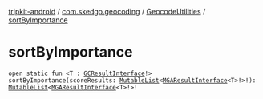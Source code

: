 [tripkit-android](../../index.md) / [com.skedgo.geocoding](../index.md) / [GeocodeUtilities](index.md) / [sortByImportance](./sort-by-importance.md)

# sortByImportance

`open static fun <T : `[`GCResultInterface`](../../com.skedgo.geocoding.agregator/-g-c-result-interface/index.md)`!> sortByImportance(scoreResults: `[`MutableList`](https://kotlinlang.org/api/latest/jvm/stdlib/kotlin.collections/-mutable-list/index.html)`<`[`MGAResultInterface`](../../com.skedgo.geocoding.agregator/-m-g-a-result-interface/index.md)`<T>!>!): `[`MutableList`](https://kotlinlang.org/api/latest/jvm/stdlib/kotlin.collections/-mutable-list/index.html)`<`[`MGAResultInterface`](../../com.skedgo.geocoding.agregator/-m-g-a-result-interface/index.md)`<T>!>!`
